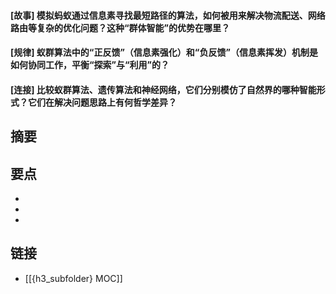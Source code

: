 #### [故事] 模拟蚂蚁通过信息素寻找最短路径的算法，如何被用来解决物流配送、网络路由等复杂的优化问题？这种“群体智能”的优势在哪里？


#### [规律] 蚁群算法中的“正反馈”（信息素强化）和“负反馈”（信息素挥发）机制是如何协同工作，平衡“探索”与“利用”的？


#### [连接] 比较蚁群算法、遗传算法和神经网络，它们分别模仿了自然界的哪种智能形式？它们在解决问题思路上有何哲学差异？


## 摘要


## 要点

- 
- 
- 

## 链接

- [[{h3_subfolder} MOC]]
